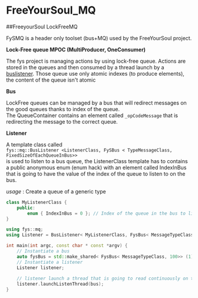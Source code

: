 # FreeYourSoul_MQ
##FreeyourSoul LockFreeMQ 

FySMQ is a header only toolset (bus+MQ) used by the FreeYourSoul project.

**Lock-Free queue MPOC (MultiProducer, OneConsumer)**

The fys project is managing actions by using lock-free queue. Actions are stored in the queues and then consumed by a thread launch by a [buslistener](https://github.com/FreeYourSoul/FreeYourSoul_MQ/blob/master/include/bus/BusListener.hh).
Those queue use only atomic indexes (to produce elements), the content of the queue isn't atomic

**Bus**

LockFree queues can be managed by a bus that will redirect messages on the good queues thanks to index of the queue.  
The QueueContainer contains an element called ``_opCodeMessage`` that is redirecting the message to the correct queue.

**Listener**

A template class called  
``fys::mq::BusListener <ListenerClass, FySBus < TypeMessageClass, FixedSizeOfEachQueueInBus>>``   
is used to listen to a bus queue, the ListenerClass template has to contains a public anonymous enum (enum hack) with an element called IndexInBus that is going to have the value of the index of the queue to listen to on the bus.

_usage_ :  Create a queue of a generic type 

```cpp
class MyListenerClass {
    public:
        enum { IndexInBus = 0 }; // Index of the queue in the bus to listen to is 0
}

using fys::mq;
using Listener = BusListener< MyListenerClass, FysBus< MessageTypeClass, 100>>;

int main(int argc, const char * const *argv) {
    // Instantiate a bus
    auto fysBus = std::make_shared< FysBus< MessageTypeClass, 100>> (1);
    // Instantiate a listener
    Listener listener;
    
    // listener launch a thread that is going to read continuously on the MyListenerClass::IndexInBus queue of the bus
    listener.launchListenThread(bus); 
}
 
```
